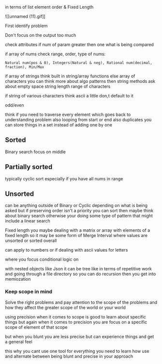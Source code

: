 in terms of list element order & Fixed Length

![[unnamed (11).gif]]

First identify problem  

Don't focus on the output too much  

check attributes if num of param greater then one what is being compared  

if array of nums check range, order, type of nums:  

	Natural num(pos & 0), Integers(Natural & neg), Rational num(decimal, fraction), Min/Max  

if array of strings think built in string/array functions else array of characters you can think more about algo patterns then string methods ask about empty space string length range of characters  

if string of various characters think ascii a little don,t default to it  

odd/even  

think if you need to traverse every element which goes back to understanding problem also looping from start or end also duplicates you can store things in a set instead of adding one by one  

## Sorted  
Binary search focus on middle  

## Partially sorted  
typically cyclic sort especially if you have all nums in range  

## Unsorted  
can be anything outside of Binary or Cyclic depending on what is being asked but if preserving order isn't a priority you can sort then maybe think about binary search otherwise your doing some type of pattern that might include a linear search  

Fixed length you maybe dealing with a matrix or array with elements of a fixed length so it may be some form of Merge Interval where values are unsorted or sorted overall  

can apply to numbers or if dealing with ascii values for letters  

where you focus conditional logic on  

with nested objects like Json it can be tree like in terms of repetitive work and going through a file directory so you can do recursion then you get into memiozation  

### Keep scope in mind  
Solve the right problems and pay attention to the scope of the problems and how they affect the greater scope of the world or your world  

using precision when it comes to scope is good to learn about specific things but again when it comes to precision you are focus on a specific scope of element of that scope  

but when you blunt you are less precise but can experience things and get a general feel  

this why you cant use one tool for everything you need to learn how use and alternate between being blunt and precise in your approach
